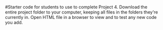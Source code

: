 #Starter code for students to use to complete Project 4.
Download the entire project folder to your computer, keeping all files in the folders they're currently in. Open HTML file in a browser to view and to test any new code you add.
